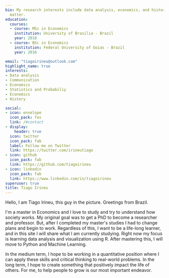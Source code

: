 ```yaml
---
bio: My research interests include data analysis, economics, and history.
  matter.
education:
  courses:
  - course: MSc in Economics
    institution: University of Brasilia - Brazil
    year: 2018
  - course: BSc in Economics
    institution: Federal University of Goias - Brazil
    year: 2016

email: "tiagoirineu@outlook.com"
highlight_name: true
interests:
- Data analysis
- Communication
- Economics
- Statistics and Probabiliy
- Economics
- History

social:
- icon: envelope
  icon_pack: fas
  link: /#contact
- display:
    header: true
  icon: twitter
  icon_pack: fab
  label: Follow me on Twitter
  link: https://twitter.com/irineutiago
- icon: github
  icon_pack: fab
  link: https://github.com/tiagoirineu
- icon: linkedin
  icon_pack: fab
  link: https://www.linkedin.com/in/tiagoirineu
superuser: true
title: Tiago Irineu
---
```


Hello, I am Tiago Irineu, this guy in the picture. Greetings from Brazil.

I'm a master in Economics and I love to study and try to understand how society works. My original goal was to get a PhD to become a researcher and professor. But, after I completed my master's studies I had to change plans and begin to work. Regardless of this, I want to be a life-long learner, and in this site I will share what I am currently studying. Right now my focus is learning data analysis and visualization using R. After mastering this, I will move to Python and Machine Learning.

In the medium term, I hope to be working in a quantitative position where I can apply these skills and critical thinking to real-world problems. In the long term, I hope to create something that positively impact the life of others. For me, to help people to grow is our most important endeavor.

